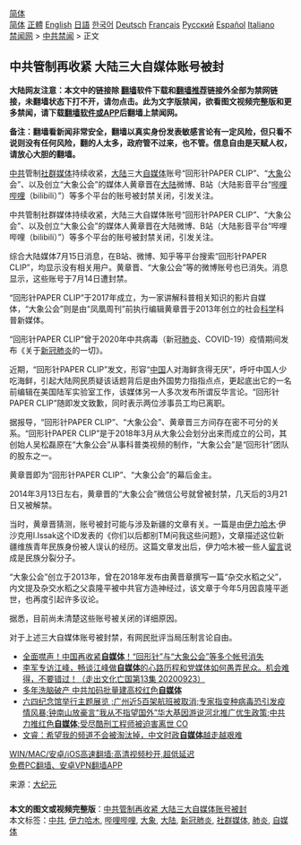  <!-- 面包屑导航 --> <div class="breadcrumb"><!-- GTranslate: https://gtranslate.io/ -->  <div class="switcher notranslate">  <div class="selected">  <a href="#" onclick="return false;"> 简体</a>  </div>  <div class="option">  <a href="https://www.bannedbook.org" onclick="doGTranslate('zh-CN|zh-CN');jQuery('div.switcher div.selected a').html(jQuery(this).html());return false;" title="简体中文" class="nturl selected"> 简体</a>  <a href="https://www.bannedbook.org/zh-tw/" onclick="doGTranslate('zh-CN|zh-TW');jQuery('div.switcher div.selected a').html(jQuery(this).html());return false;" title="繁體中文" class="nturl"> 正體</a>  <a href="https://www.bannedbook.org/en/" onclick="doGTranslate('zh-CN|en');jQuery('div.switcher div.selected a').html(jQuery(this).html());return false;" title="English" class="nturl"> English</a>  <a href="https://www.bannedbook.org/ja/" onclick="doGTranslate('zh-CN|ja');jQuery('div.switcher div.selected a').html(jQuery(this).html());return false;" title="日本語" class="nturl"> 日語</a>  <a href="https://www.bannedbook.org/ko/" onclick="doGTranslate('zh-CN|ko');jQuery('div.switcher div.selected a').html(jQuery(this).html());return false;" title="한국어" class="nturl"> 한국어</a>  <a href="https://www.bannedbook.org/de/" onclick="doGTranslate('zh-CN|de');jQuery('div.switcher div.selected a').html(jQuery(this).html());return false;" title="Deutsch" class="nturl"> Deutsch</a>  <a href="https://www.bannedbook.org/fr/" onclick="doGTranslate('zh-CN|fr');jQuery('div.switcher div.selected a').html(jQuery(this).html());return false;" title="Français" class="nturl"> Français</a>  <a href="https://www.bannedbook.org/ru/" onclick="doGTranslate('zh-CN|ru');jQuery('div.switcher div.selected a').html(jQuery(this).html());return false;" title="Русский" class="nturl"> Русский</a>  <a href="https://www.bannedbook.org/es/" onclick="doGTranslate('zh-CN|es');jQuery('div.switcher div.selected a').html(jQuery(this).html());return false;" title="Español" class="nturl"> Español</a>  <a href="https://www.bannedbook.org/it/" onclick="doGTranslate('zh-CN|it');jQuery('div.switcher div.selected a').html(jQuery(this).html());return false;" title="Italiano" class="nturl"> Italiano</a>  </div>  </div>      <div class='breadcrumb-sub'><!-- Breadcrumb NavXT 6.3.0 --> <a href="https://www.bannedbook.org/" class="home">禁闻网</a> &gt; <a href="https://www.bannedbook.org/bnews/cbnews/" class="category">中共禁闻</a> &gt; 正文</div></div><h2>中共管制再收紧 大陆三大自媒体账号被封</h2> <p class="notice"><b>大陆网友注意：本文中的链接除 <a href="https://github.com/bannedbook/fanqiang" >翻墙</a>软件下载和<a href="https://github.com/killgcd/justmysocks/blob/master/README.md">翻墙推荐</a>链接外全部为禁网链接，未翻墙状态下打不开，请勿点击。此为文字版禁闻，欲看图文视频完整版和更多禁闻，请下载<a href="https://github.com/bannedbook/fanqiang">翻墙软件或APP</a>后翻墙上禁闻网。</p><p>备注：翻墙看新闻非常安全，翻墙以真实身份发表敏感言论有一定风险，但只看不说则没有任何风险，翻的人太多，政府管不过来，也不管。信息自由是天赋人权，请放心大胆的翻墙。</b></p>  <div class="entry"> <p id="summary"><a href="https://www.bannedbook.org/bnews/tag/%e4%b8%ad%e5%85%b1/" class="st_tag internal_tag" rel="tag" title="标签 中共 下的日志">中共</a>管制<a href="https://www.bannedbook.org/bnews/tag/%E7%A4%BE%E7%BE%A4%E5%AA%92%E4%BD%93/" class="st_tag internal_tag" rel="tag" title="标签 社群媒体 下的日志">社群媒体</a>持续收紧，<span class='wp_keywordlink_affiliate'><a href="https://www.bannedbook.org/" title="大陆" target="_blank">大陆</a></span>三大<a href="https://www.bannedbook.org/bnews/tag/%e8%87%aa%e5%aa%92%e4%bd%93/" class="st_tag internal_tag" rel="tag" title="标签 自媒体 下的日志">自媒体</a>账号“回形针PAPER CLIP”、“<a href="https://www.bannedbook.org/bnews/tag/%e5%a4%a7%e8%b1%a1/" class="st_tag internal_tag" rel="tag" title="标签 大象 下的日志">大象</a>公会”、以及创立“大象公会”的媒体人黄章晋在<a href="https://www.bannedbook.org/bnews/tag/%e5%a4%a7%e9%99%86/" class="st_tag internal_tag" rel="tag" title="标签 大陆 下的日志">大陆</a>微博、B站（大陆影音平台“<a href="https://www.bannedbook.org/bnews/tag/%E5%93%94%E5%93%A9%E5%93%94%E5%93%A9/" class="st_tag internal_tag" rel="tag" title="标签 哔哩哔哩 下的日志">哔哩哔哩</a>（bilibili）”）等多个平台的账号被封禁关闭，引发关注。</p> <p>中共管制社群媒体持续收紧，大陆三大自媒体账号“回形针PAPER CLIP”、“大象公会”、以及创立“大象公会”的媒体人黄章晋在大陆微博、B站（大陆影音平台“哔哩哔哩（bilibili）”）等多个平台的账号被封禁关闭，引发关注。</p> <p>综合大陆媒体7月15日消息，在B站、微博、知乎等平台搜索“回形针PAPER CLIP”，均显示没有相关用户。黄章晋、“大象公会”等的微博账号也已消失。消息显示，这些账号于7月14日遭封禁。</p>  <p>“回形针PAPER CLIP”于2017年成立，为一家讲解科普相关知识的影片自媒体，“大象公会”则是由“凤凰周刊”前执行编辑黄章晋于2013年创立的社会<span class='wp_keywordlink'><a href="https://www.bannedbook.org/forum11/topic309.html" title="禁片：“科学”的棍子" target="_blank">科学</a></span>科普新媒体。</p> <p>“回形针PAPER CLIP”曾于2020年中共病毒（新冠<a href="https://www.bannedbook.org/bnews/tag/%e8%82%ba%e7%82%8e/" class="st_tag internal_tag" rel="tag" title="标签 肺炎 下的日志">肺炎</a>、COVID-19）疫情期间发布《关于<a href="https://www.bannedbook.org/bnews/tag/%e6%96%b0%e5%86%a0%e8%82%ba%e7%82%8e/" class="st_tag internal_tag" rel="tag" title="标签 新冠肺炎 下的日志">新冠肺炎</a>的一切》。</p> <p>近期，“回形针PAPER CLIP”发文，形容“<span class='wp_keywordlink_affiliate'><a href="https://www.bannedbook.org/" title="中国" target="_blank">中国</a></span>人对海鲜贪得无厌”，呼吁中国人少吃海鲜，引起大陆网民质疑该话题背后是由外国势力指指点点，更起底出它的一名前编辑在美国陆军实验室工作，该媒体另一人多次发布所谓反华言论。“回形针PAPER CLIP”随即发文致歉，同时表示两位涉事员工均已离职。</p>  <p>据报导，“回形针PAPER CLIP”、“大象公会”、黄章晋三方间存在密不可分的关系。“回形针PAPER CLIP”是于2018年3月从大象公会划分出来而成立的公司，其创始人吴松磊原在“大象公会”从事科普类视频的制作，“大象公会”是“回形针”团队的股东之一。</p> <p>黄章晋即为“回形针PAPER CLIP”、“大象公会”的幕后金主。</p> <p>2014年3月13日左右，黄章晋的“大象公会”微信公号就曾被封禁，几天后的3月21日又被解禁。</p>  <p>当时，黄章晋猜测，账号被封可能与涉及新疆的文章有关。一篇是由<a href="https://www.bannedbook.org/bnews/tag/%e4%bc%8a%e5%8a%9b%e5%93%88%e6%9c%a8/" class="st_tag internal_tag" rel="tag" title="标签 伊力哈木 下的日志">伊力哈木</a>‧伊沙克用I.Issak这个ID发表的《你们以后都别TM问我这些问题》，文章描述这位新疆维族青年民族身份被人误认的经历。这篇文章发出后，伊力哈木被一些人<span class='wp_keywordlink'><a href="https://www.bannedbook.org/bnews/tougao/" title="留言" target="_blank">留言</a></span>说成是民族分裂分子。</p> <p>“大象公会”创立于2013年，曾在2018年发布由黄晋章撰写一篇“杂交水稻之父”，内文提及杂交水稻之父袁隆平被中共官方造神经过，该文章于今年5月因袁隆平逝世，也再度引起许多议论。</p> <p>据悉，目前尚未清楚这些账号被关闭的详细原因。</p>  <p>对于上述三大自媒体账号被封禁，有网民批评当局压制言论自由。</p> <ul class='op-related-articles' title='相关阅读'> <li><a href='https://www.bannedbook.org/bnews/comments/20210715/1587746.html' target='_blank'>全面噤声！中国再收紧<b>自媒体</b>！“回形针”与“大象公会”等多个帐号消失</a></li> <li><a href='https://www.bannedbook.org/bnews/bannedvideo/20210709/1583347.html' target='_blank'>李军专访江峰，畅谈江峰做<b>自媒体</b>的心路历程和党媒体如何愚弄民众。机会难得，不要错过！（走出文化亡国第13集 20200923）</a></li> <li><a href='https://www.bannedbook.org/bnews/cnnews/20210601/1558106.html' target='_blank'>多年洗脑破产 中共加码批量建高校红色<b>自媒体</b></a></li> <li><a href='https://www.bannedbook.org/bnews/bannedvideo/20210601/1557651.html' target='_blank'>六四纪念馆举行主题展览 ;广州近5百架航班被取消;专家指变种病毒恐引发疫情风暴;钟南山放豪言“我从不指望国外”华大基因游说河北推广优生政策;中共力推红色<b>自媒体</b>;受尽酷刑工程师被迫害离世 CO</a></li> <li><a href='https://www.bannedbook.org/bnews/bannedvideo/20210511/1544064.html' target='_blank'>文睿：希望我的频道不会被淘汰掉，中文时政<b>自媒体</b>越走越艰难</a></li> </ul> <p class="texttj"> <a href="https://github.com/bannedbook/fanqiang/wiki/V2ray%E6%9C%BA%E5%9C%BA" target="_blank">WIN/MAC/安卓/iOS高速翻墙:高清视频秒开,超低延迟</a><br/> <a href="https://github.com/bannedbook/fanqiang/wiki/%E7%A6%81%E9%97%BB%E7%BD%91%E5%AE%89%E5%8D%93%E7%BF%BB%E5%A2%99%E6%96%B0%E9%97%BBAPP" target="_blank">免费PC翻墙、安卓VPN翻墙APP</a></p><p> 来源：<span class='wp_keywordlink_affiliate'><a href="http://www.epochtimes.com/" title="大纪元" target="_blank">大纪元</a></span> </p><a name='sharetosocial'></a>  <div style="margin-bottom:5px;padding-bottom:5px;clear:both"> <div id="archive-pix-1" class="banner-ads"> <!-- AuctionX Display platform tag START --> <div id="26318x728x90x621x_ADSLOT2" clicktrack="%%CLICK_URL_ESC%%"></div> <!-- AuctionX Display platform tag END --> </div> <div id="archive-pix-2" class="banner-ads"> <!-- AuctionX Display platform tag START --> <div id="26315x300x250x621x_ADSLOT2" clicktrack="%%CLICK_URL_ESC%%"></div> <!-- AuctionX Display platform tag END --> </div> </div>    <div id="archive-pix-1" class="banner-ads"> <!-- AuctionX Display platform tag START --> <div id="26318x728x90x621x_ADSLOT3" clicktrack="%%CLICK_URL_ESC%%"></div> <!-- AuctionX Display platform tag END --> </div> <div><b>本文的图文或视频完整版</b>：<a href='https://www.bannedbook.org/bnews/cbnews/20210715/1587878.html'>中共管制再收紧 大陆三大自媒体账号被封</a></div>  </div><!--END ENTRY--> <div class="postfooter"> <div>本文标签：<a href="https://www.bannedbook.org/bnews/tag/%e4%b8%ad%e5%85%b1/" rel="tag">中共</a>, <a href="https://www.bannedbook.org/bnews/tag/%e4%bc%8a%e5%8a%9b%e5%93%88%e6%9c%a8/" rel="tag">伊力哈木</a>, <a href="https://www.bannedbook.org/bnews/tag/%E5%93%94%E5%93%A9%E5%93%94%E5%93%A9/" rel="tag">哔哩哔哩</a>, <a href="https://www.bannedbook.org/bnews/tag/%e5%a4%a7%e8%b1%a1/" rel="tag">大象</a>, <a href="https://www.bannedbook.org/bnews/tag/%e5%a4%a7%e9%99%86/" rel="tag">大陆</a>, <a href="https://www.bannedbook.org/bnews/tag/%e6%96%b0%e5%86%a0%e8%82%ba%e7%82%8e/" rel="tag">新冠肺炎</a>, <a href="https://www.bannedbook.org/bnews/tag/%E7%A4%BE%E7%BE%A4%E5%AA%92%E4%BD%93/" rel="tag">社群媒体</a>, <a href="https://www.bannedbook.org/bnews/tag/%e8%82%ba%e7%82%8e/" rel="tag">肺炎</a>, <a href="https://www.bannedbook.org/bnews/tag/%e8%87%aa%e5%aa%92%e4%bd%93/" rel="tag">自媒体</a></div>  </div><!--END POSTFOOTER--> 